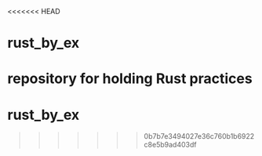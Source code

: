 <<<<<<< HEAD
# rust_by_ex

repository for holding Rust practices
=======
# rust_by_ex
>>>>>>> 0b7b7e3494027e36c760b1b6922c8e5b9ad403df
